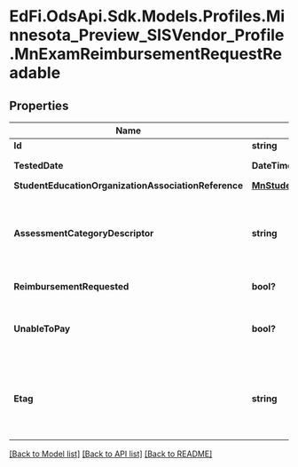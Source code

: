 # EdFi.OdsApi.Sdk.Models.Profiles.Minnesota_Preview_SISVendor_Profile.MnExamReimbursementRequestReadable
## Properties

Name | Type | Description | Notes
------------ | ------------- | ------------- | -------------
**Id** | **string** |  | 
**TestedDate** | **DateTime?** | Date student took the test. | 
**StudentEducationOrganizationAssociationReference** | [**MnStudentEducationOrganizationAssociationReference**](MnStudentEducationOrganizationAssociationReference.md) |  | 
**AssessmentCategoryDescriptor** | **string** | Test that requires reimbursement. E.g., ACT, ACT plus Writing, SAT, SAT with Essay. | 
**ReimbursementRequested** | **bool?** | Reimbursement was requested. | 
**UnableToPay** | **bool?** | Reimbursement for a student determined by the district as &#39;unable to pay&#39;. | [optional] 
**Etag** | **string** | A unique system-generated value that identifies the version of the resource. | [optional] 

[[Back to Model list]](../README.md#documentation-for-models) [[Back to API list]](../README.md#documentation-for-api-endpoints) [[Back to README]](../README.md)

